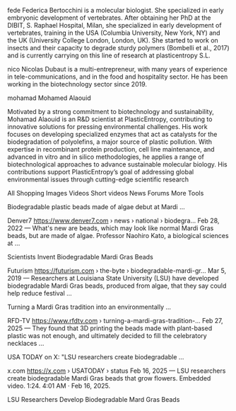 
fede
Federica Bertocchini is a molecular biologist. She specialized in early embryonic development of vertebrates. After obtaining her PhD at the DIBIT, S. Raphael Hospital, Milan, she specialized in early development of vertebrates, training in the USA (Columbia University, New York, NY) and the UK (University College London, London, UK). She started to work on insects and their capacity to degrade sturdy polymers (Bombelli et al., 2017) and is currently carrying on this line of research at plasticentropy S.L.

 nico
Nicolas Dubaut is a multi-entrepreneur, with many years of experience in tele-communications, and in the food and hospitality sector. He has been working in the biotechnology sector since 2019.

 mohamad
Mohamed Alaouid

Motivated by a strong commitment to biotechnology and sustainability, Mohamad Alaouid is an R&D scientist at PlasticEntropy, contributing to innovative solutions for pressing environmental challenges. His work focuses on developing specialized enzymes that act as catalysts for the biodegradation of polyolefins, a major source of plastic pollution. With expertise in recombinant protein production, cell line maintenance, and advanced in vitro and in silico methodologies, he applies a range of biotechnological approaches to advance sustainable molecular biology. His contributions support PlasticEntropy’s goal of addressing global environmental issues through cutting-edge scientific research

All
Shopping
Images
Videos
Short videos
News
Forums
More
Tools

Biodegradable plastic beads made of algae debut at Mardi ...

Denver7
https://www.denver7.com › news › national › biodegra...
Feb 28, 2022 — What's new are beads, which may look like normal Mardi Gras beads, but are made of algae. Professor Naohiro Kato, a biological sciences at ...

Scientists Invent Biodegradable Mardi Gras Beads

Futurism
https://futurism.com › the-byte › biodegradable-mardi-gr...
Mar 5, 2019 — Researchers at Louisiana State University (LSU) have developed biodegradable Mardi Gras beads, produced from algae, that they say could help reduce festival ...

Turning a Mardi Gras tradition into an environmentally ...

RFD-TV
https://www.rfdtv.com › turning-a-mardi-gras-tradition-...
Feb 27, 2025 — They found that 3D printing the beads made with plant-based plastic was not enough, and ultimately decided to fill the celebratory necklaces ...

USA TODAY on X: "LSU researchers create biodegradable ...

x.com
https://x.com › USATODAY › status
Feb 16, 2025 — LSU researchers create biodegradable Mardi Gras beads that grow flowers. Embedded video. 1:24. 4:01 AM · Feb 16, 2025.

LSU Researchers Develop Biodegradable Mard Gras Beads
